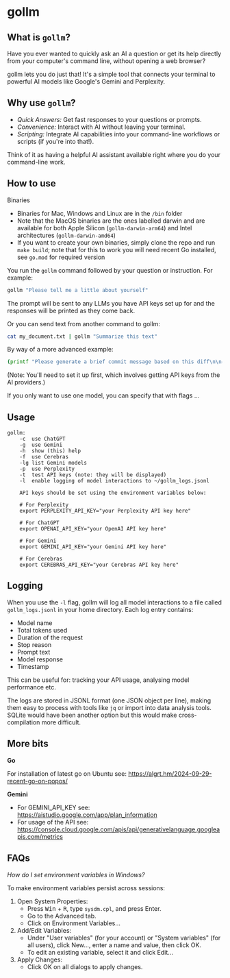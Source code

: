 # gollm

## What is `gollm`?

Have you ever wanted to quickly ask an AI a question or get its help directly from your computer's command line, without opening a web browser?

gollm lets you do just that! It's a simple tool that connects your terminal to powerful AI models like Google's Gemini and Perplexity.

## Why use `gollm`?

- *Quick Answers:* Get fast responses to your questions or prompts.
- *Convenience:* Interact with AI without leaving your terminal.
- *Scripting:* Integrate AI capabilities into your command-line workflows or scripts (if you're into that!).

Think of it as having a helpful AI assistant available right where you do your command-line work.

## How to use

Binaries
- Binaries for Mac, Windows and Linux are in the `/bin` folder
- Note that the MacOS binaries are the ones labelled darwin and are available for both Apple Silicon (`gollm-darwin-arm64`) and Intel architectures (`gollm-darwin-amd64`)
- If you want to create your own binaries, simply clone the repo and run `make build`; note that for this to work you will need recent Go installed, see `go.mod` for required version

You run the `gollm` command followed by your question or instruction. For example:

```bash
gollm "Please tell me a little about yourself"
```

The prompt will be sent to any LLMs you have API keys set up for and the responses will be printed as they come back.

Or you can send text from another command to gollm:

```bash
cat my_document.txt | gollm "Summarize this text"
```

By way of a more advanced example:

```bash
(printf "Please generate a brief commit message based on this diff\n\n---\n\n"; git status -v) | gollm -c
```


(Note: You'll need to set it up first, which involves getting API keys from the AI providers.)

If you only want to use one model, you can specify that with flags ...

## Usage

```
gollm:
	-c	use ChatGPT
	-g	use Gemini
	-h	show (this) help
	-f	use Cerebras
	-lg	list Gemini models
	-p	use Perplexity
	-t	test API keys (note: they will be displayed)
	-l	enable logging of model interactions to ~/gollm_logs.jsonl

	API keys should be set using the environment variables below:

	# For Perplexity
	export PERPLEXITY_API_KEY="your Perplexity API key here"

	# For ChatGPT
	export OPENAI_API_KEY="your OpenAI API key here"

	# For Gemini
	export GEMINI_API_KEY="your Gemini API key here"

	# For Cerebras
	export CEREBRAS_API_KEY="your Cerebras API key here"
```

## Logging

When you use the `-l` flag, gollm will log all model interactions to a file called `gollm_logs.jsonl` in your home directory. Each log entry contains:

- Model name
- Total tokens used
- Duration of the request
- Stop reason
- Prompt text
- Model response
- Timestamp

This can be useful for: tracking your API usage, analysing model performance etc.

The logs are stored in JSONL format (one JSON object per line), making them easy to process with tools like `jq` or import into data analysis tools. SQLite would have been another option but this would make cross-compilation more difficult.

## More bits

**Go**

For installation of latest go on Ubuntu see: https://algrt.hm/2024-09-29-recent-go-on-popos/

**Gemini**

- For GEMINI_API_KEY see: https://aistudio.google.com/app/plan_information
- For usage of the API see: https://console.cloud.google.com/apis/api/generativelanguage.googleapis.com/metrics

## FAQs

*How do I set environment variables in Windows?*

To make environment variables persist across sessions:

1. Open System Properties:
	* Press <kbd>Win</kbd> + <kbd>R</kbd>, type `sysdm.cpl`, and press Enter.
	* Go to the Advanced tab.
	* Click on Environment Variables...
2. Add/Edit Variables:
	* Under "User variables" (for your account) or "System variables" (for all users), click New..., enter a name and value, then click OK.
	* To edit an existing variable, select it and click Edit...
3. Apply Changes:
	* Click OK on all dialogs to apply changes.

